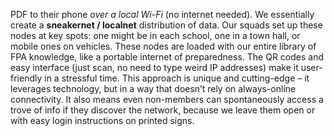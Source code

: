 PDF to their phone _over a local Wi-Fi_ (no internet needed). We essentially create a **sneakernet / localnet** distribution of data. Our squads set up these nodes at key spots: one might be in each school, one in a town hall, or mobile ones on vehicles. These nodes are loaded with our entire library of FPA knowledge, like a portable internet of preparedness. The QR codes and easy interface (just scan, no need to type weird IP addresses) make it user-friendly in a stressful time. This approach is unique and cutting-edge – it leverages technology, but in a way that doesn’t rely on always-online connectivity. It also means even non-members can spontaneously access a trove of info if they discover the network, because we leave them open or with easy login instructions on printed signs.